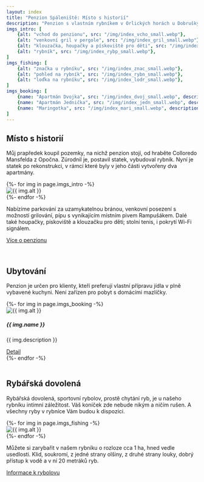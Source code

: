 ```yaml
---
layout: index
title: "Penzion Spáleniště: Místo s historií"
description: "Penzion s vlastním rybníkem v Orlických horách u Dobrušky. Pro milovníky soukromí, klidu a rybaření."
imgs_intro: [
    {alt: "vchod do penzionu", src: "/img/index_vcho_small.webp"},
    {alt: "venkovní gril v pergole", src: "/img/index_gril_small.webp"},
    {alt: "klouzačka, houpačky a pískoviště pro děti", src: "/img/index_houp_small.webp"},
    {alt: "rybník", src: "/img/index_rybp_small.webp"},
]
imgs_fishing: [
    {alt: "značka u rybníku", src: "/img/index_znac_small.webp"},
    {alt: "pohled na rybník", src: "/img/index_rybn_small.webp"},
    {alt: "loďka na rybníku", src: "/img/index_lodr_small.webp"},
]
imgs_booking: [
    {name: "Apartmán Dvojka", src: "/img/index_dvoj_small.webp", description: "Apartmán se dvěmi ložnicemi v přízemí.", alt: "dvojka"},
    {name: "Apartmán Jednička", src: "/img/index_jedn_small.webp", description: "Apartmán se dvěmi ložnicemi v prvním patře.", alt: "jednicka"},
    {name: "Maringotka", src: "/img/index_mari_small.webp", description: "Maringotka přímo na břehu rybníka.", alt: "maringotka"}
]
---
```


## Místo s historií

Můj prapředek koupil pozemky, na nichž penzion stojí, od hraběte Colloredo Mansfelda z Opočna. Zúrodnil je, postavil statek, vybudoval rybník. Nyní je statek po rekonstrukci, v rámci které byly v jeho části vytvořeny dva apartmány.

<div class="owl-carousel owl-theme">
{%- for img in page.imgs_intro -%}
    <div><img class="carousel-img" alt="{{ img.alt }}" src="{{ site.asset_server }}{{ img.src }}" /></div>
{%- endfor -%}
</div>

Nabízíme parkování za uzamykatelnou bránou, venkovní posezení s možností grilování, pípu s vynikajícím místním pivem Rampušákem. Dalé také houpačky, pískoviště a klouzačku pro děti; stolní tenis, i pokrytí Wi-Fi signálem.

<a href="/about.html" class="hero-link">Více o penzionu</a>

<br>

## Ubytování
Penzion je určen pro klienty, kteří preferují vlastní přípravu jídla v plně vybavené kuchyni. Není zařízen pro pobyt s domácími mazlíčky.

<div class="owl-carousel owl-theme">
{%- for img in page.imgs_booking -%}
    <div>
        <div class="carousel-card">
            <img class="carousel-img" alt="{{ img.alt }}" src="{{ site.asset_server }}{{ img.src }}" />
            <h5>{{ img.name }}</h5>
            <p>{{ img.description }}</p>
            <a href="/booking.html#{{ img.alt }}" class="hero-link">Detail</a>
        </div>
    </div>
{%- endfor -%}
</div>

<br>

## Rybářská dovolená
Rybářská dovolená, sportovní rybolov, prostě chytání ryb, je u našeho rybníku intimní záležitost. Váš koníček zde nebude nikým a ničím rušen. A všechny ryby v rybníce Vám budou k dispozici.

<div class="owl-carousel owl-theme">
{%- for img in page.imgs_fishing -%}
    <div><img class="carousel-img" alt="{{ img.alt }}" src="{{ site.asset_server }}{{ img.src }}" /></div>
{%- endfor -%}
</div>

Můžete si zarybařit v našem rybníku o rozloze cca 1 ha, hned vedle usedlosti. Klid, soukromí, z jedné strany olšiny, z druhé strany louky, dobrý přístup k vodě a v ní 20 metráků ryb.

<a href="/fishing.html" class="hero-link">Informace k rybolovu</a>